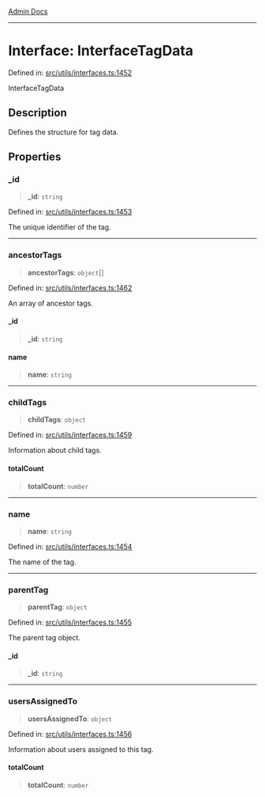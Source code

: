 [Admin Docs](/)

***

# Interface: InterfaceTagData

Defined in: [src/utils/interfaces.ts:1452](https://github.com/PalisadoesFoundation/talawa-admin/blob/main/src/utils/interfaces.ts#L1452)

InterfaceTagData

## Description

Defines the structure for tag data.

## Properties

### \_id

> **\_id**: `string`

Defined in: [src/utils/interfaces.ts:1453](https://github.com/PalisadoesFoundation/talawa-admin/blob/main/src/utils/interfaces.ts#L1453)

The unique identifier of the tag.

***

### ancestorTags

> **ancestorTags**: `object`[]

Defined in: [src/utils/interfaces.ts:1462](https://github.com/PalisadoesFoundation/talawa-admin/blob/main/src/utils/interfaces.ts#L1462)

An array of ancestor tags.

#### \_id

> **\_id**: `string`

#### name

> **name**: `string`

***

### childTags

> **childTags**: `object`

Defined in: [src/utils/interfaces.ts:1459](https://github.com/PalisadoesFoundation/talawa-admin/blob/main/src/utils/interfaces.ts#L1459)

Information about child tags.

#### totalCount

> **totalCount**: `number`

***

### name

> **name**: `string`

Defined in: [src/utils/interfaces.ts:1454](https://github.com/PalisadoesFoundation/talawa-admin/blob/main/src/utils/interfaces.ts#L1454)

The name of the tag.

***

### parentTag

> **parentTag**: `object`

Defined in: [src/utils/interfaces.ts:1455](https://github.com/PalisadoesFoundation/talawa-admin/blob/main/src/utils/interfaces.ts#L1455)

The parent tag object.

#### \_id

> **\_id**: `string`

***

### usersAssignedTo

> **usersAssignedTo**: `object`

Defined in: [src/utils/interfaces.ts:1456](https://github.com/PalisadoesFoundation/talawa-admin/blob/main/src/utils/interfaces.ts#L1456)

Information about users assigned to this tag.

#### totalCount

> **totalCount**: `number`
